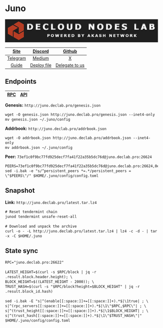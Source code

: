 # Juno

![](/assets/banner.png)

|[Site](https://www.junonetwork.io/)|[Discord](https://discord.gg/mcHpbvjYBA)|[Github](https://github.com/CosmosContracts)|
|:--:|:--:|:--:|
|[Telegram](https://t.me/JunoNetwork)|[Medium](https://docs.junonetwork.io/juno/readme)|[X](https://twitter.com/JunoNetwork)|
|[Guide](https://services.declab.pro/guides)|[Deploy file](https://gitopia.com/DecloudNodesLab/cosmos-universe/tree/master/projects/Juno/juno_deploy.yml)|[Delegate to us](https://restake.app/juno/junovaloper1ax4c40gn3s74xxm75g6cmts3fw7rq64gweqg8q)|


## Endpoints

|[**RPC**](http://juno.declab.pro:26622)|[**API**](http://juno.declab.pro)|
|:--:|:--:|

**Genesis:** ```http://juno.declab.pro/genesis.json```

```
wget -O genesis.json http://juno.declab.pro/genesis.json --inet4-only
mv genesis.json ~/.juno/config
```

**Addrbook:** ```http://juno.declab.pro/addrbook.json```

```
wget -O addrbook.json http://juno.declab.pro/addrbook.json --inet4-only
mv addrbook.json ~/.juno/config
```

**Peer:** ```73ef1c0f9bc77fd925decf7fa41f22a35b5dc76d@juno.declab.pro:26624```

```
PEERS=73ef1c0f9bc77fd925decf7fa41f22a35b5dc76d@juno.declab.pro:26624,0edf09d33c9f5429c7539f11a56e1e0ab8981529@144.217.158.129:26656,07191cd1f1968bd21373b53eb5b932deb408a5b7@167.235.216.230:27003,b1d278873767fad599ebf710f840d90c93e8caeb@95.111.249.160:26656,839088f5507a45d1cee03739f741d87749868009@198.244.165.175:16656,7b4cd4197afd6851abdf0875bfb3e348df8b03cc@65.109.61.50:26656
sed -i.bak -e "s/^persistent_peers *=.*/persistent_peers = \"$PEERS\"/" $HOME/.juno/config/config.toml
```

## Snapshot 

**Link:** ```http://juno.declab.pro/latest.tar.lz4```

```
# Reset tendermint chain
junod tendermint unsafe-reset-all

# Download and unpack the archive
curl -o - -L http://juno.declab.pro/latest.tar.lz4 | lz4 -c -d - | tar -x -C $HOME/.juno
```

## State sync

```
RPC="juno.declab.pro:26622"

LATEST_HEIGHT=$(curl -s $RPC/block | jq -r .result.block.header.height); \
BLOCK_HEIGHT=$((LATEST_HEIGHT - 2000)); \
TRUST_HASH=$(curl -s "$RPC/block?height=$BLOCK_HEIGHT" | jq -r .result.block_id.hash)

sed -i.bak -E "s|^(enable[[:space:]]+=[[:space:]]+).*$|\1true| ; \
s|^(rpc_servers[[:space:]]+=[[:space:]]+).*$|\1\"$RPC,$RPC\"| ; \
s|^(trust_height[[:space:]]+=[[:space:]]+).*$|\1$BLOCK_HEIGHT| ; \
s|^(trust_hash[[:space:]]+=[[:space:]]+).*$|\1\"$TRUST_HASH\"|" $HOME/.juno/config/config.toml
```

